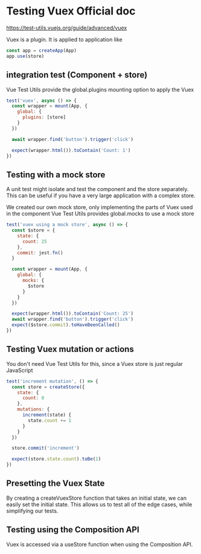 

# Testing Vuex Official doc
https://test-utils.vuejs.org/guide/advanced/vuex


Vuex is a plugin. It is applied to application like
```js
const app = createApp(App)
app.use(store)
```

## integration test (Component + store)

Vue Test Utils provide the global.plugins mounting option to apply the Vuex

```js
test('vuex', async () => {
  const wrapper = mount(App, {
    global: {
      plugins: [store]
    }
  })

  await wrapper.find('button').trigger('click')

  expect(wrapper.html()).toContain('Count: 1')
})
```

## Testing with a mock store
A unit test might isolate and test the component and the store separately. This can be useful if you have a very large application with a complex store. 

We created our own mock store, only implementing the parts of Vuex used in the component
Vue Test Utils provides global.mocks to use a mock store
```js
test('vuex using a mock store', async () => {
  const $store = {
    state: {
      count: 25
    },
    commit: jest.fn()
  }

  const wrapper = mount(App, {
    global: {
      mocks: {
        $store
      }
    }
  })

  expect(wrapper.html()).toContain('Count: 25')
  await wrapper.find('button').trigger('click')
  expect($store.commit).toHaveBeenCalled()
})
```

## Testing Vuex mutation or actions
You don't need Vue Test Utils for this, since a Vuex store is just regular JavaScript
```js
test('increment mutation', () => {
  const store = createStore({
    state: {
      count: 0
    },
    mutations: {
      increment(state) {
        state.count += 1
      }
    }
  })

  store.commit('increment')

  expect(store.state.count).toBe(1)
})
```

## Presetting the Vuex State
By creating a createVuexStore function that takes an initial state, we can easily set the initial state. 
This allows us to test all of the edge cases, while simplifying our tests.


## Testing using the Composition API
Vuex is accessed via a useStore function when using the Composition API.
